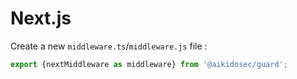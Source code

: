 # Next.js

Create a new `middleware.ts`/`middleware.js` file : 
```ts
export {nextMiddleware as middleware} from '@aikidosec/guard';
```
